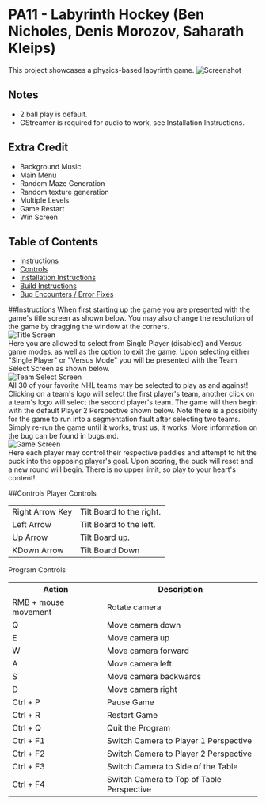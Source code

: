 # PA11 - Labyrinth Hockey (Ben Nicholes, Denis Morozov, Saharath Kleips)
This project showcases a physics-based labyrinth game. 
![](.screenshot.png "Screenshot")

## Notes
+ 2 ball play is default.
+ GStreamer is required for audio to work, see Installation Instructions.

## Extra Credit
+ Background Music
+ Main Menu
+ Random Maze Generation
+ Random texture generation
+ Multiple Levels
+ Game Restart
+ Win Screen


## Table of Contents
+ [Instructions](#instructions)
+ [Controls](#controls)
+ [Installation Instructions](install.md)  
+ [Build Instructions](build.md)  
+ [Bug Encounters / Error Fixes](bugs.md)

##Instructions
When first starting up the game you are presented with the game's title screen as shown below. You may also change the resolution of the game by dragging the window at the corners.  
![](.TitleScreen.png "Title Screen")  
Here you are allowed to select from Single Player (disabled) and Versus game modes, as well as the option to exit the game. Upon selecting either "Single Player" or "Versus Mode" you will be presented with the Team Select Screen as shown below.  
![](.TeamSelectScreen.png "Team Select Screen")  
All 30 of your favorite NHL teams may be selected to play as and against! Clicking on a team's logo will select the first player's team, another click on a team's logo will select the second player's team. The game will then begin with the default Player 2 Perspective shown below. Note there is a possiblity for the game to run into a segmentation fault after selecting two teams. Simply re-run the game until it works, trust us, it works. More information on the bug can be found in bugs.md.  
![](.GameScreen.png "Game Screen")  
Here each player may control their respective paddles and attempt to hit the puck into the opposing player's goal. Upon scoring, the puck will reset and a new round will begin. There is no upper limit, so play to your heart's content!

##Controls
Player Controls
<table>
    <tbody>
    <tr>
        <td>Right Arrow Key</td>
        <td>Tilt Board to the right.</td>
    </tr>
    <tr>
        <td>Left Arrow</td>
        <td>Tilt Board to the left.</td>
    </tr>
    <tr>
        <td>Up Arrow</td>
        <td>Tilt Board up.</td>
    </tr>
    <tr>
        <td>KDown Arrow</td>
        <td>Tilt Board Down</td>
    </tr>
    </tbody>
</table>
Program Controls
<table>
    <tbody>
    <tr>
        <th>Action</th>
        <th>Description</th>
    </tr>
    <tr>
        <td>RMB + mouse movement</td>
        <td>Rotate camera</td>
    </tr>
    <tr>
        <td>Q</td>
        <td>Move camera down</td>
    </tr>
    <tr>
        <td>E</td>
        <td>Move camera up</td>
    </tr>
    <tr>
        <td>W</td>
        <td>Move camera forward</td>
    </tr>
    <tr>
        <td>A</td>
        <td>Move camera left</td>
    </tr>
    <tr>
        <td>S</td>
        <td>Move camera backwards</td>
    </tr>
    <tr>
        <td>D</td>
        <td>Move camera right</td>
    </tr>
    <tr>
        <td>Ctrl + P</td>
        <td>Pause Game</td>
    </tr>
    <tr>
        <td>Ctrl + R</td>
        <td>Restart Game</td>
    </tr>
    <tr>
        <td>Ctrl + Q</td>
        <td>Quit the Program</td>
    </tr>
    <tr>
        <td>Ctrl + F1</td>
        <td>Switch Camera to Player 1 Perspective</td>
    </tr>
    <tr>
        <td>Ctrl + F2</td>
        <td>Switch Camera to Player 2 Perspective</td>
    </tr>
    <tr>
        <td>Ctrl + F3</td>
        <td>Switch Camera to Side of the Table</td>
    </tr>
    <tr>
        <td>Ctrl + F4</td>
        <td>Switch Camera to Top of Table Perspective</td>
    </tr>
    </tbody>
</table>

